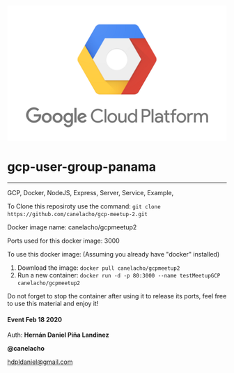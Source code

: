 <!-- ![GCP Meetup - Panama photo 2nd meetting!](/public/img/gcp_group_panama.jpg "GCP Meetup Panama") -->
![GCP Meetup - Panama photo 2nd meetting!](/public/img/Google-Cloud-P.png "GCP Meetup Panama")


# gcp-user-group-panama
***

GCP, Docker, NodeJS, Express, Server, Service, Example, 

To Clone this reposiroty use the command: `git clone https://github.com/canelacho/gcp-meetup-2.git` 

Docker image name: canelacho/gcpmeetup2

Ports used for this docker image: 3000

To use this docker image: (Assuming you already have "docker" installed)
1. Download the image: `docker pull canelacho/gcpmeetup2`
2. Run a new container: `docker run -d -p 80:3000 --name testMeetupGCP canelacho/gcpmeetup2`

Do not forget to stop the container after using it to release its ports, feel free to use this material and enjoy it!


#### Event Feb 18 2020

Auth: **Hernán Daniel Piña Landinez**

**@canelacho**

<hdpldaniel@gmail.com> 